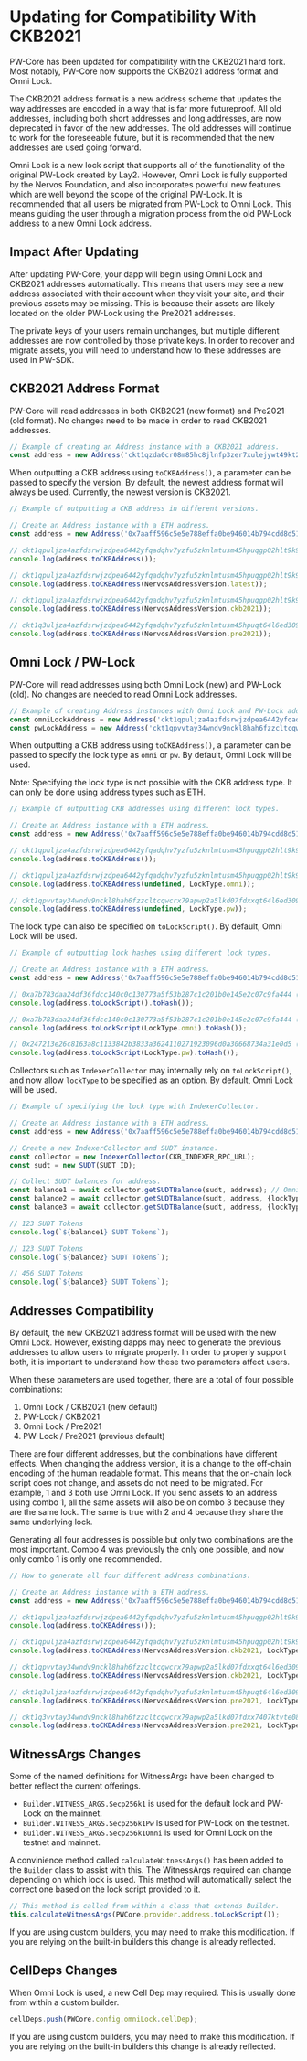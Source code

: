 # Updating for Compatibility With CKB2021

PW-Core has been updated for compatibility with the CKB2021 hard fork. Most notably, PW-Core now supports the CKB2021 address format and Omni Lock.

The CKB2021 address format is a new address scheme that updates the way addresses are encoded in a way that is far more futureproof. All old addresses, including both short addresses and long addresses, are now deprecated in favor of the new addresses. The old addresses will continue to work for the foreseeable future, but it is recommended that the new addresses are used going forward.

Omni Lock is a new lock script that supports all of the functionality of the original PW-Lock created by Lay2. However, Omni Lock is fully supported by the Nervos Foundation, and also incorporates powerful new features which are well beyond the scope of the original PW-Lock. It is recommended that all users be migrated from PW-Lock to Omni Lock. This means guiding the user through a migration process from the old PW-Lock address to a new Omni Lock address.

## Impact After Updating

After updating PW-Core, your dapp will begin using Omni Lock and CKB2021 addresses automatically. This means that users may see a new address associated with their account when they visit your site, and their previous assets may be missing. This is because their assets are likely located on the older PW-Lock using the Pre2021 addresses. 

The private keys of your users remain unchanges, but multiple different addresses are now controlled by those private keys. In order to recover and migrate assets, you will need to understand how to these addresses are used in PW-SDK.

## CKB2021 Address Format

PW-Core will read addresses in both CKB2021 (new format) and Pre2021 (old format). No changes need to be made in order to read CKB2021 addresses.

```typescript
// Example of creating an Address instance with a CKB2021 address.
const address = new Address('ckt1qzda0cr08m85hc8jlnfp3zer7xulejywt49kt2rr0vthywaa50xwsqdr2z2v7uxcmthzysxqejkanv72w2rx6uq8s7h4s', AddressType.ckb);
```

When outputting a CKB address using `toCKBAddress()`, a parameter can be passed to specify the version. By default, the newest address format will always be used. Currently, the newest version is CKB2021. 

```typescript
// Example of outputting a CKB address in different versions.

// Create an Address instance with a ETH address.
const address = new Address('0x7aaff596c5e5e788effa0be946014b794cdd8d51', AddressType.eth);

// ckt1qpuljza4azfdsrwjzdpea6442yfqadqhv7yzfu5zknlmtusm45hpuqgp02hlt9k9uhnc3ml6p055vq2t09xdmr23qqx8wz0x (Omni Lock; ETH; CKB2021)
console.log(address.toCKBAddress());

// ckt1qpuljza4azfdsrwjzdpea6442yfqadqhv7yzfu5zknlmtusm45hpuqgp02hlt9k9uhnc3ml6p055vq2t09xdmr23qqx8wz0x (Omni Lock; ETH; CKB2021)
console.log(address.toCKBAddress(NervosAddressVersion.latest));

// ckt1qpuljza4azfdsrwjzdpea6442yfqadqhv7yzfu5zknlmtusm45hpuqgp02hlt9k9uhnc3ml6p055vq2t09xdmr23qqx8wz0x (Omni Lock; ETH; CKB2021)
console.log(address.toCKBAddress(NervosAddressVersion.ckb2021));

// ckt1q3uljza4azfdsrwjzdpea6442yfqadqhv7yzfu5zknlmtusm45hpuqt64l6ed309u7ywl7sta9rqzjmefnwc65gqr9hrgd (Omni Lock; ETH; Pre2021)
console.log(address.toCKBAddress(NervosAddressVersion.pre2021));
```

## Omni Lock / PW-Lock

PW-Core will read addresses using both Omni Lock (new) and PW-Lock (old). No changes are needed to read Omni Lock addresses. 

```typescript
// Example of creating Address instances with Omni Lock and PW-Lock addresses.
const omniLockAddress = new Address('ckt1qpuljza4azfdsrwjzdpea6442yfqadqhv7yzfu5zknlmtusm45hpuqgp66fgyfnljgqhs4wjvfrq6qfy3k5huljpqqf3hfdz', AddressType.ckb);
const pwLockAddress = new Address('ckt1qpvvtay34wndv9nckl8hah6fzzcltcqwcrx79apwp2a5lkd07fdxxqwkj2pzvlujq9u9t5nzgcxszfyd49l8usghcwxk4', AddressType.ckb);
```

When outputting a CKB address using `toCKBAddress()`, a parameter can be passed to specify the lock type as `omni` or `pw`. By default, Omni Lock will be used. 

Note: Specifying the lock type is not possible with the CKB address type. It can only be done using address types such as ETH.

```typescript
// Example of outputting CKB addresses using different lock types.

// Create an Address instance with a ETH address.
const address = new Address('0x7aaff596c5e5e788effa0be946014b794cdd8d51', AddressType.eth);

// ckt1qpuljza4azfdsrwjzdpea6442yfqadqhv7yzfu5zknlmtusm45hpuqgp02hlt9k9uhnc3ml6p055vq2t09xdmr23qqx8wz0x (Omni Lock; ETH; CKB2021)
console.log(address.toCKBAddress());

// ckt1qpuljza4azfdsrwjzdpea6442yfqadqhv7yzfu5zknlmtusm45hpuqgp02hlt9k9uhnc3ml6p055vq2t09xdmr23qqx8wz0x (Omni Lock; ETH; CKB2021)
console.log(address.toCKBAddress(undefined, LockType.omni));

// ckt1qpvvtay34wndv9nckl8hah6fzzcltcqwcrx79apwp2a5lkd07fdxxqt64l6ed309u7ywl7sta9rqzjmefnwc65gnazqe7 (PW-Lock; ETH; CKB2021)
console.log(address.toCKBAddress(undefined, LockType.pw));
```

The lock type can also be specified on `toLockScript()`. By default, Omni Lock will be used.

```typescript
// Example of outputting lock hashes using different lock types.

// Create an Address instance with a ETH address.
const address = new Address('0x7aaff596c5e5e788effa0be946014b794cdd8d51', AddressType.eth);

// 0xa7b783daa24df36fdcc140c0c130773a5f53b287c1c201b0e145e2c07c9fa444 (Omni Lock)
console.log(address.toLockScript().toHash());

// 0xa7b783daa24df36fdcc140c0c130773a5f53b287c1c201b0e145e2c07c9fa444 (Omni Lock)
console.log(address.toLockScript(LockType.omni).toHash());

// 0x247213e26c8163a8c1133842b3833a3624110271923096d0a30668734a31e0d5 (PW-Lock)
console.log(address.toLockScript(LockType.pw).toHash());
```

Collectors such as `IndexerCollector` may internally rely on `toLockScript()`, and now allow `lockType` to be specified as an option. By default, Omni Lock will be used.

```typescript
// Example of specifying the lock type with IndexerCollector. 

// Create an Address instance with a ETH address.
const address = new Address('0x7aaff596c5e5e788effa0be946014b794cdd8d51', AddressType.eth);

// Create a new IndexerCollector and SUDT instance.
const collector = new IndexerCollector(CKB_INDEXER_RPC_URL);
const sudt = new SUDT(SUDT_ID);

// Collect SUDT balances for address.
const balance1 = await collector.getSUDTBalance(sudt, address); // Omni Lock
const balance2 = await collector.getSUDTBalance(sudt, address, {lockType: LockType.omni});
const balance3 = await collector.getSUDTBalance(sudt, address, {lockType: LockType.pw});

// 123 SUDT Tokens
console.log(`${balance1} SUDT Tokens`);

// 123 SUDT Tokens
console.log(`${balance2} SUDT Tokens`);

// 456 SUDT Tokens
console.log(`${balance3} SUDT Tokens`);

```

## Addresses Compatibility

By default, the new CKB2021 address format will be used with the new Omni Lock. However, existing dapps may need to generate the previous addresses to allow users to migrate properly. In order to properly support both, it is important to understand how these two parameters affect users.

When these parameters are used together, there are a total of four possible combinations:

1. Omni Lock / CKB2021 (new default)
2. PW-Lock / CKB2021
3. Omni Lock / Pre2021
4. PW-Lock / Pre2021 (previous default)

There are four different addresses, but the combinations have different effects. When changing the address version, it is a change to the off-chain encoding of the human readable format. This means that the on-chain lock script does not change, and assets do not need to be migrated. For example, 1 and 3 both use Omni Lock. If you send assets to an address using combo 1, all the same assets will also be on combo 3 because they are the same lock. The same is true with 2 and 4 because they share the same underlying lock.

Generating all four addresses is possible but only two combinations are the most important. Combo 4 was previously the only one possible, and now only combo 1 is only one recommended.

```typescript
// How to generate all four different address combinations.

// Create an Address instance with a ETH address.
const address = new Address('0x7aaff596c5e5e788effa0be946014b794cdd8d51', AddressType.eth);

// ckt1qpuljza4azfdsrwjzdpea6442yfqadqhv7yzfu5zknlmtusm45hpuqgp02hlt9k9uhnc3ml6p055vq2t09xdmr23qqx8wz0x (Omni Lock; ETH; CKB2021)
console.log(address.toCKBAddress());

// ckt1qpuljza4azfdsrwjzdpea6442yfqadqhv7yzfu5zknlmtusm45hpuqgp02hlt9k9uhnc3ml6p055vq2t09xdmr23qqx8wz0x (Omni Lock; ETH; CKB2021)
console.log(address.toCKBAddress(NervosAddressVersion.ckb2021, LockType.omni));

// ckt1qpvvtay34wndv9nckl8hah6fzzcltcqwcrx79apwp2a5lkd07fdxxqt64l6ed309u7ywl7sta9rqzjmefnwc65gnazqe7 (PW-Lock; ETH; CKB2021)
console.log(address.toCKBAddress(NervosAddressVersion.ckb2021, LockType.pw));

// ckt1q3uljza4azfdsrwjzdpea6442yfqadqhv7yzfu5zknlmtusm45hpuqt64l6ed309u7ywl7sta9rqzjmefnwc65gqr9hrgd (Omni Lock; ETH; Pre2021)
console.log(address.toCKBAddress(NervosAddressVersion.pre2021, LockType.omni));

// ckt1q3vvtay34wndv9nckl8hah6fzzcltcqwcrx79apwp2a5lkd07fdxx7407ktvte083rhl5zlfgcq5k72vmkx4zl2ye54 (PW-Lock; ETH; Pre2021)
console.log(address.toCKBAddress(NervosAddressVersion.pre2021, LockType.pw));
```

## WitnessArgs Changes

Some of the named definitions for WitnessArgs have been changed to better reflect the current offerings.

- `Builder.WITNESS_ARGS.Secp256k1` is used for the default lock and PW-Lock on the mainnet.
- `Builder.WITNESS_ARGS.Secp256k1Pw` is used for PW-Lock on the testnet.
- `Builder.WITNESS_ARGS.Secp256k1Omni` is used for Omni Lock on the testnet and mainnet.

A convinience method called `calculateWitnessArgs()` has been added to the `Builder` class to assist with this. The WitnessArgs required can change depending on which lock is used. This method will automatically select the correct one based on the lock script provided to it.

```typescript
// This method is called from within a class that extends Builder.
this.calculateWitnessArgs(PWCore.provider.address.toLockScript());
```

If you are using custom builders, you may need to make this modification. If you are relying on the built-in builders this change is already reflected.

## CellDeps Changes

When Omni Lock is used, a new Cell Dep may required. This is usually done from within a custom builder.

```typescript
cellDeps.push(PWCore.config.omniLock.cellDep);
```

If you are using custom builders, you may need to make this modification. If you are relying on the built-in builders this change is already reflected.
